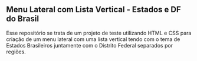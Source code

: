 ## Menu Lateral com Lista Vertical - Estados e DF do Brasil
Esse repositório se trata de um projeto de teste utilizando HTML e CSS para criação de um menu lateral com uma lista vertical tendo com o tema de Estados Brasileiros juntamente com o Distrito Federal separados por regiões.
